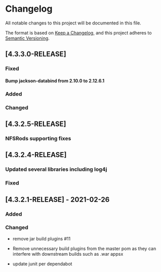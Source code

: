 # Changelog
All notable changes to this project will be documented in this file.

The format is based on [Keep a Changelog](https://keepachangelog.com/en/1.0.0/),
and this project adheres to [Semantic Versioning](https://semver.org/spec/v2.0.0.html).
## [4.3.3.0-RELEASE]

### Fixed

#### Bump jackson-databind from 2.10.0 to 2.12.6.1

### Added

### Changed

## [4.3.2.5-RELEASE]

### NFSRods supporting fixes

## [4.3.2.4-RELEASE]

### Updated several libraries including log4j


### Fixed

## [4.3.2.1-RELEASE] - 2021-02-26

### Added

### Changed

- remove jar build plugins #11

- Remove unnecessary build plugins from the master pom as they can interfere with downstream builds such as .war appsx

- update junit per dependabot

